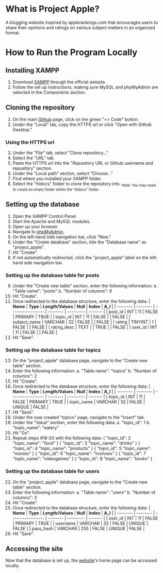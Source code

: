 # What is Project Apple?
A blogging website inspired by applerankings.com that encourages users to share their opinions and ratings on various subject matters in an organized format.

# How to Run the Program Locally
## Installing XAMPP
1. Download [XAMPP](https://www.apachefriends.org/download.html) through the official website.
2. Follow the set up instructions, making sure MySQL and phpMyAdmin are selected in the Components section.
## Cloning the repository
1. On the main [Github](https://github.com/laurenhquan/project-apple) page, click on the green "<> Code" button.
2. Under the "Local" tab, copy the HTTPS url or click "Open with Github Desktop."
### Using the HTTPS url
3. Under the "File" tab, select "Clone repository..."
4. Select the "URL" tab.
5. Paste the HTTPS url into the "Repository URL or Github username and repository" section.
6. Under the "Local path" section, select "Choose..."
7. Find where you installed your XAMPP folder.
8. Select the "htdocs" folder to clone the repository into. <sub>Note: You may need to create an empty folder within the "htdocs" folder.</sub>
## Setting up the database
1. Open the XAMPP Control Panel.
2. Start the Apache and MySQL modules.
3. Open up your browser.
4. Navigate to [phpMyAdmin](http://localhost/phpmyadmin).
5. On the left-hand side navigation bar, click "New."
6. Under the "Create database" section, title the "Database name" as "project_apple".
7. Hit "Create".
8. If not automatically redirected, click the "project_apple" label on the left-hand side navigation bar.
### Setting up the database table for posts
9. Under the "Create new table" section, enter the following information:
    a. "Table name": "posts"
    b. "Number of columns": 6
10. Hit "Create".
11. Once redirected to the database structure, enter the following data:
    | **Name** | **Type** | **Length/Values** | **Null** | **Index** | **A_I** |
    | -------- | -------- | ----------------- | -------- | --------- | ------- |
    | post_id | INT | 11 | FALSE | PRIMARY | TRUE |
    | topic_id | INT | 11 | FALSE |  | FALSE |
    | subject_name | VARCHAR | 32 | FALSE |  | FALSE |
    | rating | TINYINT | 1 | FALSE |  | FALSE |
    | rating_desc | TEXT |  | TRUE |  | FALSE |
    | user_id | INT | 11 | FALSE |  | FALSE |
12. Hit "Save".
### Setting up the database table for topics
13. On the "project_apple" database page, navigate to the "Create new table" section.
14. Enter the following information:
    a. "Table name": "topics"
    b. "Number of columns": 2
15. Hit "Create".
16. Once redirected to the database structure, enter the following data:
    | **Name** | **Type** | **Length/Values** | **Null** | **Index** | **A_I** |
    | -------- | -------- | ----------------- | -------- | --------- | ------- |
    | topic_id | INT | 11 | FALSE | PRIMARY | TRUE |
    | topic_name | VARCHAR | 32 | FALSE | UNIQUE | FALSE |
17. Hit "Save".
18. Under the now created "topics" page, navigate to the "Insert" tab.
19. Under the "Value" section, enter the following data:
    a. "topic_id": 1
    b. "topic_name": "eatery"
20. Hit "Go".
21. Repeat steps #18-20 with the following data:
    {
        "topic_id": 2
        "topic_name": "food"
    }
    {
        "topic_id": 3
        "topic_name": "drinks"
    }
    {
        "topic_id": 4
        "topic_name": "products"
    }
    {
        "topic_id": 5
        "topic_name": "movies"
    }
    {
        "topic_id": 6
        "topic_name": "tvshows"
    }
    {
        "topic_id": 7
        "topic_name": "videogames"
    }
    {
        "topic_id": 8
        "topic_name": "books"
    }
### Setting up the database table for users
22. On the "project_apple" database page, navigate to the "Create new table" section.
23. Enter the following information:
    a. "Table name": "users"
    b. "Number of columns": 3
24. Hit "Create".
25. Once redirected to the database structure, enter the following data:
    | **Name** | **Type** | **Length/Values** | **Null** | **Index** | **A_I** |
    | -------- | -------- | ----------------- | -------- | --------- | ------- |
    | user_id | INT | 11 | FALSE | PRIMARY | TRUE |
    | username | VARCHAR | 32 | FALSE | UNIQUE | FALSE |
    | pass_hash | VARCHAR | 255 | FALSE | UNIQUE | FALSE |
26. Hit "Save".
## Accessing the site
Now that the database is set up, the [website](http://localhost/project-apple/front-end/)'s home page can be accessed locally.